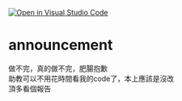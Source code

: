 [![Open in Visual Studio Code](https://classroom.github.com/assets/open-in-vscode-c66648af7eb3fe8bc4f294546bfd86ef473780cde1dea487d3c4ff354943c9ae.svg)](https://classroom.github.com/online_ide?assignment_repo_id=9701902&assignment_repo_type=AssignmentRepo)
# announcement
做不完，真的做不完，肥腸抱歉</br>
助教可以不用花時間看我的code了，本上應該是沒改</br>
頂多看個報告
